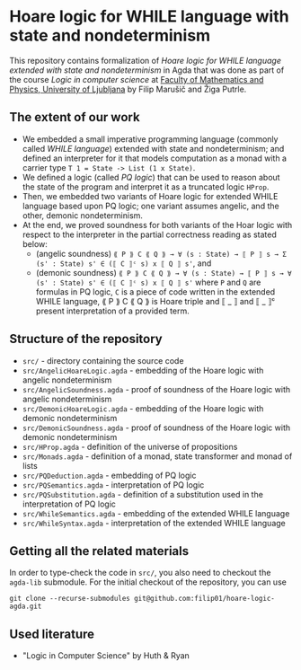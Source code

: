 # Hoare logic for WHILE language with state and nondeterminism 

This repository contains formalization of *Hoare logic for WHILE language extended with state and nondeterminism* in Agda that was done as part of the course *Logic in computer science* at [Faculty of Mathematics and Physics, University of Ljubljana](https://www.fmf.uni-lj.si/en/) by Filip Marušič and Žiga Putrle.

## The extent of our work

 - We embedded a small imperative programming language (commonly called *WHILE language*) extended with state and nondeterminism; and defined an interpreter for it that models computation as a monad with a carrier type `T 1 = State -> List (1 x State)`.
 - We defined a logic (called *PQ logic*) that can be used to reason about the state of the program and interpret it as a truncated logic `HProp`. 
 - Then, we embedded two variants of Hoare logic for extended WHILE language based upon PQ logic; one variant assumes angelic, and the other, demonic nondeterminism.
 - At the end, we proved soundness for both variants of the Hoar logic with respect to the interpreter in the partial correctness reading as stated below:
    - (angelic soundness) `⟪ P ⟫ C ⟪ Q ⟫ → ∀ (s : State) → ⟦ P ⟧ s → Σ (s' : State) s' ∈ (⟦ C ⟧ᶜ s) x ⟦ Q ⟧ s'`, and
    - (demonic soundness) `⟪ P ⟫ C ⟪ Q ⟫ → ∀ (s : State) → ⟦ P ⟧ s → ∀ (s' : State) s' ∈ (⟦ C ⟧ᶜ s) x ⟦ Q ⟧ s'` where `P` and `Q` are formulas in PQ logic, `C` is a piece of code written in the extended WHILE language, ⟪ P ⟫ C ⟪ Q ⟫ is Hoare triple and ⟦ _ ⟧ and ⟦ _ ⟧ᶜ present interpretation of a provided term.
    
## Structure of the repository

 - `src/` - directory containing the source code
 - `src/AngelicHoareLogic.agda` - embedding of the Hoare logic with angelic nondeterminism
 - `src/AngelicSoundness.agda` - proof of soundness of the Hoare logic with angelic nondeterminism
 - `src/DemonicHoareLogic.agda` - embedding of the Hoare logic with demonic nondeterminism
 - `src/DemonicSoundness.agda` - proof of soundness of the Hoare logic with demonic nondeterminism
 - `src/HProp.agda` - definition of the universe of propositions
 - `src/Monads.agda` - definition of a monad, state transformer and monad of lists
 - `src/PQDeduction.agda` - embedding of PQ logic
 - `src/PQSemantics.agda` - interpretation of PQ logic
 - `src/PQSubstitution.agda` - definition of a substitution used in the interpretation of PQ logic
 - `src/WhileSemantics.agda` - embedding of the extended WHILE language
 - `src/WhileSyntax.agda` - interpretation of the extended WHILE language

## Getting all the related materials

In order to type-check the code in `src/`, you also need to checkout the `agda-lib` submodule. For the initial checkout of the repository, you can use
    
    git clone --recurse-submodules git@github.com:filip01/hoare-logic-agda.git

## Used literature

- "Logic in Computer Science" by Huth & Ryan
